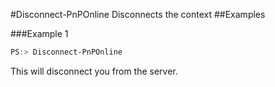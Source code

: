 #Disconnect-PnPOnline
Disconnects the context
##Examples

###Example 1
```powershell
PS:> Disconnect-PnPOnline
```
This will disconnect you from the server.
